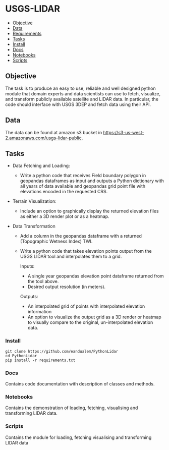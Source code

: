 # USGS-LIDAR

  - [Objective](#objective)
  - [Data](#data)
  - [Requirements](#requirements)
  - [Tasks](#tasks)
  - [Install](#install)
  - [Docs](#docs)
  - [Notebooks](#notebooks)
  - [Scripts](#scripts)

 
## Objective
The task is to produce an easy to use, reliable and well designed python module that domain experts and data scientists can use to fetch, visualize, and transform publicly available satellite and LIDAR data. In particular, the code should interface with USGS 3DEP and fetch data using their API. 


## Data

The data can be found at amazon s3 bucket in https://s3-us-west-2.amazonaws.com/usgs-lidar-public.

## Tasks

* Data Fetching and Loading:
  * Write a python code that receives Field boundary polygon in geopandas dataframes as input and outputs a Python dictionary with all years of data           available and geopandas grid point file with elevations encoded in the requested CRS.

* Terrain Visualization:
  * Include an option to graphically display the returned elevation files as either a 3D render plot or as a heatmap. 

* Data Transformation 
  * Add a column in the geopandas dataframe with a returned (Topographic Wetness Index) TWI.
  * Write a python code that takes elevation points output from the USGS LIDAR tool and interpolates them to a grid.
    
    Inputs:
      * A single year geopandas elevation point dataframe returned from the tool above.
      * Desired output resolution (in meters).    
    
    Outputs:

     * An interpolated grid of points with interpolated elevation information
     * An option to visualize the output grid as a 3D render or heatmap to visually compare to the original, un-interpolated elevation data.

### Install

```
git clone https://github.com/eandualem/PythonLidar
cd PythonLidar
pip install -r requirements.txt
```
### Docs

Contains code documentation with description of classes and methods.

### Notebooks

Contains the demonstration of loading, fetching, visualising and transforming LIDAR data.

### Scripts

Contains the module for loading, fetching visualising and transforming LIDAR data
